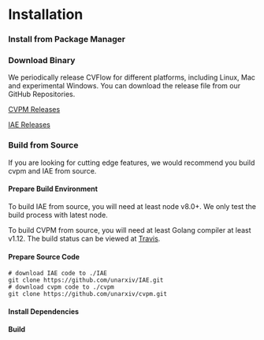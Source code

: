 # Installation

### Install from Package Manager

### Download Binary

We periodically release CVFlow for different platforms, including Linux, Mac and experimental Windows. You can download the release file from our GitHub Repositories.

[CVPM Releases](https://github.com/unarxiv/cvpm/releases)

[IAE Releases](https://github.com/unarxiv/iae/releases)

### Build from Source

If you are looking for cutting edge features, we would recommend you build cvpm and IAE from source.

#### Prepare Build Environment

To build IAE from source, you will need at least node v8.0+. We only test the build process with latest node.

To build CVPM from source, you will need at least Golang compiler at least v1.12. The build status can be viewed at [Travis](https://travis-ci.org/unarxiv/CVPM).

#### Prepare Source Code


```shell
# download IAE code to ./IAE
git clone https://github.com/unarxiv/IAE.git  
# download cvpm code to ./cvpm
git clone https://github.com/unarxiv/cvpm.git 
```

#### Install Dependencies



#### Build
